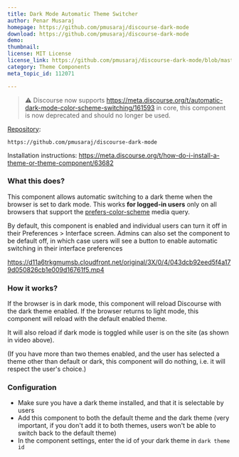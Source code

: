 ```yaml
---
title: Dark Mode Automatic Theme Switcher
author: Penar Musaraj
homepage: https://github.com/pmusaraj/discourse-dark-mode
download: https://github.com/pmusaraj/discourse-dark-mode
demo: 
thumbnail: 
license: MIT License
license_link: https://github.com/pmusaraj/discourse-dark-mode/blob/master/LICENSE
category: Theme Components
meta_topic_id: 112071

---
```

> :warning: Discourse now supports https://meta.discourse.org/t/automatic-dark-mode-color-scheme-switching/161593 in core, this component is now deprecated and should no longer be used. 

[Repository](https://github.com/pmusaraj/discourse-dark-mode):

```text
https://github.com/pmusaraj/discourse-dark-mode
```

Installation instructions: https://meta.discourse.org/t/how-do-i-install-a-theme-or-theme-component/63682 

### What this does?

This component allows automatic switching to a dark theme when the browser is set to dark mode. This works **for logged-in users** only on all browsers that support the [prefers-color-scheme](https://caniuse.com/#feat=prefers-color-scheme) media query. 

By default, this component is enabled and individual users can turn it off in their Preferences > Interface screen. Admins can also set the component to be default off, in which case users will see a button to enable automatic switching in their interface preferences 

https://d11a6trkgmumsb.cloudfront.net/original/3X/0/4/043dcb92eed5f4a179d050826cb1e009d16761f5.mp4 

### How it works? 

If the browser is in dark mode, this component will reload Discourse with the dark theme enabled. If the browser returns to light mode, this component will reload with the default enabled theme. 

It will also reload if dark mode is toggled while user is on the site (as shown in video above). 

(If you have more than two themes enabled, and the user has selected a theme other than default or dark, this component will do nothing, i.e. it will respect the user's choice.)

### Configuration

* Make sure you have a dark theme installed, and that it is selectable by users 
* Add this component to both the default theme and the dark theme (very important, if you don't add it to both themes, users won't be able to switch back to the default theme)
* In the component settings, enter the id of your dark theme in `dark theme id`